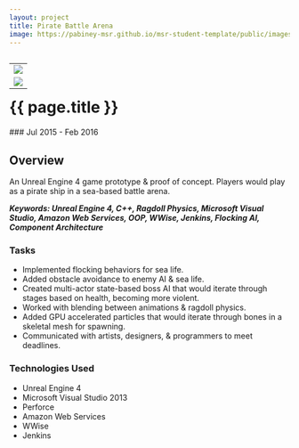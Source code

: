 ```yaml
---
layout: project
title: Pirate Battle Arena
image: https://pabiney-msr.github.io/msr-student-template/public/images/kraken.png
---
```

<table align="right">
	<tr>
		<td>
			<img class="project-image" src="https://pabiney-msr.github.io/msr-student-template/public/images/kraken.png"/>
		</td>
	</tr>
	<tr>
		<td>
			<img class="project-image"  src="https://pabiney-msr.github.io/msr-student-template/public/images/krakenvsland.png"/>
		</td>
	</tr>
</table>
<h1 id="project-title">{{ page.title }}</h1>
### Jul 2015 - Feb 2016

## Overview
An Unreal Engine 4 game prototype & proof of concept. Players would play as a pirate ship in a sea-based battle arena.

<b><i>Keywords: Unreal Engine 4, C++, Ragdoll Physics, Microsoft Visual Studio, Amazon Web Services, OOP, WWise, Jenkins, Flocking AI, Component Architecture</i></b>

### Tasks
* Implemented flocking behaviors for sea life.
* Added obstacle avoidance to enemy AI & sea life.
* Created multi-actor state-based boss AI that would iterate through stages based on health, becoming more violent.
* Worked with blending between animations & ragdoll physics.
* Added GPU accelerated particles that would iterate through bones in a skeletal mesh for spawning.
* Communicated with artists, designers, & programmers to meet deadlines.

### Technologies Used
* Unreal Engine 4
* Microsoft Visual Studio 2013
* Perforce
* Amazon Web Services
* WWise
* Jenkins